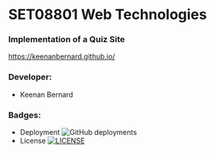 # SET08801 Web Technologies

### Implementation of a Quiz Site
https://keenanbernard.github.io/

### Developer:
- Keenan Bernard 

### Badges:
- Deployment ![GitHub deployments](https://img.shields.io/github/deployments/keenanbernard/keenanbernard.github.io/github-pages)
- License [![LICENSE](https://img.shields.io/github/license/keenanbernard/keenanbernard.github.io.svg?style=flat-square)](https://github.com/keenanbernard/keenanbernard.github.io/blob/master/LICENSE) <br>
